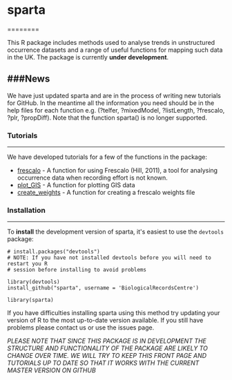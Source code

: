 # sparta
========

This R package includes methods used to analyse trends in unstructured occurrence datasets and a range of useful functions for mapping such data in the UK. The package is currently **under development**.

###News
----------------

We have just updated sparta and are in the process of writing new tutorials for GitHub. In the meantime all the information you need should be in the help files for each function e.g. (?telfer, ?mixedModel, ?listLength, ?frescalo, ?plr, ?propDiff). Note that the function sparta() is no longer supported.


### Tutorials
----------------
  
We have developed tutorials for a few of the functions in the package:

* [frescalo](https://github.com/BiologicalRecordsCentre/sparta/wiki/frescalo) - A function for using Frescalo (Hill, 2011), a tool for analysing occurrence data when recording effort is not known.
* [plot_GIS](https://github.com/BiologicalRecordsCentre/sparta/wiki/plot_GIS) - A function for plotting GIS data
* [create_weights](https://github.com/BiologicalRecordsCentre/sparta/wiki/create_weights) - A function for creating a frescalo weights file
  
### Installation
----------------

To **install** the development version of sparta, it's easiest to use the `devtools` package:

    # install.packages("devtools")
    # NOTE: If you have not installed devtools before you will need to restart you R
    # session before installing to avoid problems
    
    library(devtools)
    install_github("sparta", username = 'BiologicalRecordsCentre')
    
    library(sparta)

If you have difficulties installing sparta using this method try updating your version of R to the most up-to-date version available. If you still have problems please contact us or use the issues page.


*PLEASE NOTE THAT SINCE THIS PACKAGE IS IN DEVELOPMENT THE STRUCTURE AND FUNCTIONALITY OF THE PACKAGE ARE LIKELY TO CHANGE OVER TIME. WE WILL TRY TO KEEP THIS FRONT PAGE AND TUTORIALS UP TO DATE SO THAT IT WORKS WITH THE CURRENT MASTER VERSION ON GITHUB*

